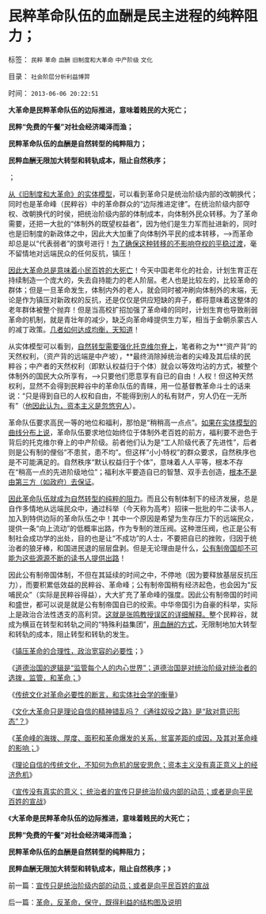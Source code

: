 # 民粹革命队伍的血酬是民主进程的纯粹阻力；

标签： `民粹` `革命` `血酬` `旧制度和大革命` `中产阶级` `文化` 

目录： `社会阶层分析利益博羿`

时间： `2013-06-06 20:22:51`

**大革命是民粹革命队伍的边际推进，意味着贱民的大死亡；**

**民粹“免费的午餐”对社会经济竭泽而渔；**

**民粹革命队伍的血酬是自然转型的纯粹阻力；**

**民粹血酬无限加大转型和转轨成本，阻止自然秩序；**

[](http://photo.blog.sina.com.cn/showpic.html#blogid=5563a64d0102ebl5&url=http://s8.sinaimg.cn/orignal/5563a64dgde7b614e6447)

；

[从《旧制度和大革命》的实体模型](../../../2013/5/31/《旧制度和大革命》的托克维尔脊的“革命，暴民运动，镇压，肃反，文化大革命……”.md)，可以看到革命只是统治阶级内部的改朝换代；同时也是革命峰（民粹谷）中的革命群众的“边际推进定律”。在统治阶级内部夺权、改朝换代的时侯，把统治阶级内部的体制成本，向体制外民众转移。为了革命需要，还把一大批的“体制外的既望权益者”，因为他们是生力军而扯进新的，同时也是旧制度的新政体之中，因此大大加重了向体制外平民的成本转移，——>而革命却总是以“代表弱者”的旗号进行！[为了确保这种转移的不影响夺权的平稳过渡](../../../2013/6/2/革命峰，民粹谷,WBagehot传统锐角.md)，毫不留情地对远端民众的任何反抗，镇压！

[因此大革命总是意味着小民百姓的大死亡](../../../2013/6/1/革命血酬“炮打庆功楼”.md)！今天中国老年化的社会，计划生育正在持续制造一个庞大的，失去自持能力的老人阶层。老人也是比较左的，比较革命的群体；但是一旦革命发生，体制内外的老人，就会同时被冲刷向体制外的末端，无论是作为镇压对新政权的反抗，还是仅仅是供应短缺的弃子，都将意味着这整体的老年群体被整个抛弃！但是当高校扩招加强了革命峰的同时，计划生育也导致削弱革命的机制，就是青壮年的减少，缺乏向革命峰提供生力军，相当于金朝杀蒙古人的减丁政策。[几者如何达成均衡，天知道](../../../2013/5/12/从边际推进定律，理解老人化中国的最大危险.md)！

从实体模型可以看到，[自然转型需要强化托克维尔脊上](../../../2013/5/24/自然转型就是自然秩序的“奥林匹克精神”.md)，笔者称之为**“资产背”的天然权利，（资产背的远端是中产坡），**最终消除掉统治者的尖峰及其后续的民粹谷；中产者的天然权利（即默认权益归于个体）就会以等效均沾的方式，被整个体制外的国民大众所享有，——>只要他们愿意享有自已的自由！人权！但这种天然权利，显然不会得到民粹谷中的革命队伍的青睐，用一位基督教革命斗士的话来说：“只是得到自已的人权和自由，不能得到别人的私有财产，穷人仍在一无所有”（[他因此认为，资本主义是忽悠穷人](../../../2009/11/14/市场经济观点下小农的“愚蠢交换”.md)）。

革命队伍要求高民一等的地位和福利，那怕是“稍稍高一点点”。[如果在实体模型的曲线分布上说](../../../2013/5/30/《旧制度和大革命》阶层图解，特权边际和托克维尔脊.md)，革命队伍要求地位始终位于体制外老百姓的前方，福利要不逊色于背后的托克维尔脊上的中产阶级。前者他们认为是“工人阶级代表了先进性”，后者则是公有制的俚俗“不患贫，患不均”。但这样“小小特权”的群众要求，自然秩序也是不可能满足的。自然秩序“默认权益归于个体”，意味着人人平等，根本不存在“稍高一点的先进阶级地位”；福利水平要造自已的智慧、双手去创造，[根本不是由第三方（如政府）去保证](../../../2009/1/7/威权万能论，肆虐中国2000年的条件反射.md)。

[因此革命队伍就成为自然转型的纯粹的阻力](../../../2013/6/4/传统文化对革命必要性的断言，和实体社会学的衡量；.md)。而且公有制体制下的经济发展，总是自作多情地从远端民众中，通过科举（今天称为高考）招徕一批批的牛二读书人，加入到特供边际的革命队伍之中！其中一个原因是希望为生存压力下的远端民众，提供一条“向上流动”的低概率出路，作为专制的泄压阀。这种泄压阀，也正是公有制社会成功学的出处，目的也是让“不成功”的人士，不要把自已的挫败，归因于统治者的狼牙棒，和国进民退的层层盘剥。但是无论理由是什么，[公有制帝国却不可能为这些源源不断的读书人提供出路](../../../2013/6/3/大革命的三个理由和旧制度；张鸣教授的误区；.md)！

因此公有制帝国体制，不但在其延续的时间之中，不停地（因为要释放基层反抗压力），而要积累低效益的民粹谷、革命峰；公有制帝国稍有经济起色，也会因为“反哺民众”（实际是民粹谷得益），大大扩充了革命峰的强度。因此公有制帝国的时间和盛世，都可以说是就是公有制帝国自已的绞索。中华帝国引为自豪的科举，实际上是政治合法性透支的高利贷。[这就是张鸣教授误区的详细解释。](../../../2013/6/5/从贫富差距的成因理解革命峰，美国社会比中国要稳定得多.md)整个民粹谷，就成为横亘在转型和转轨之间的“特殊利益集团”，[用血酬的方式](../../../2013/6/1/革命血酬“炮打庆功楼”.md)，无限制地加大转型和转轨的成本，阻止转型和转轨的发生。

《[镇压革命的合理性，政治宽容的必要性](../../../2013/6/4/反革命的合理性，政治宽容的必要性.md)；》

《[道德治国的逻辑是“监管每个人的内心世界”；道德治国是对统治阶级对统治者的选拨，监管，和革命；](../../../2013/6/4/成者王侯败者寇！道德治国的选拨，监管，革命.md)》

《[传统文化对革命必要性的断言，和实体社会学的衡量](../../../2013/6/4/传统文化对革命必要性的断言，和实体社会学的衡量；.md)》

《[文化大革命只是理论自信的精神错乱吗？《通往奴役之路》是“敌对意识形态”？](../../../2013/6/4/《通往奴役之路》是“敌对意识形态”“意图颠覆”？.md)》

《[革命峰的海拨、厚度、面积和革命爆发的关系，贫富差距的成因，及其对革命峰的影响；](../../../2013/6/5/从贫富差距的成因理解革命峰，美国社会比中国要稳定得多.md)》

《[理论自信的传统文化，不知何为危机的居安思危；资本主义没有真正意义上的经济危机](../../../2013/6/5/竭泽而渔的理论自信，杀鸡取卵的回光返照.md)》

《[宣传没有真实的意义； 统治者的宣传只是统治阶级内部的动员；或者是向平民百姓的宣战](../../../2013/6/6/宣传只是统治阶级内部的动员；或者是向平民百姓的宣战.md)》

《**大革命是民粹革命队伍的边际推进，意味着贱民的大死亡；**

**民粹“免费的午餐”对社会经济竭泽而渔；**

**民粹革命队伍的血酬是自然转型的纯粹阻力；**

**民粹血酬无限加大转型和转轨成本，阻止自然秩序；**》



前一篇：[宣传只是统治阶级内部的动员；或者是向平民百姓的宣战](../../../2013/6/6/宣传只是统治阶级内部的动员；或者是向平民百姓的宣战.md)

后一篇：[革命，反革命，保守，既得利益的结构图及说明](../../../2013/6/6/革命，反革命，保守，既得利益的结构图及说明.md)